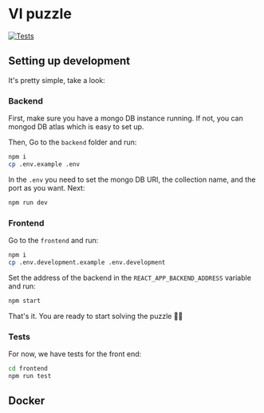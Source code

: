 # VI puzzle

[![Tests](https://github.com/RoySegall/vi/actions/workflows/test-front.yaml/badge.svg)](https://github.com/RoySegall/vi/actions/workflows/test-front.yaml)

## Setting up development

It's pretty simple, take a look:

### Backend
First, make sure you have a mongo DB instance running. If not, you can mongod DB atlas which is easy to set up.

Then, Go to the `backend` folder and run:
```bash
npm i
cp .env.example .env
```

In the `.env` you need to set the mongo DB URI, the collection name, and the port as you want. Next:
```bash
npm run dev
```

### Frontend
Go to the `frontend` and run:
```bash
npm i
cp .env.development.example .env.development
```

Set the address of the backend in the `REACT_APP_BACKEND_ADDRESS` variable and run:
```bash
npm start
```

That's it. You are ready to start solving the puzzle 🍕🚀

### Tests
For now, we have tests for the front end:

```bash
cd frontend
npm run test
```

## Docker
